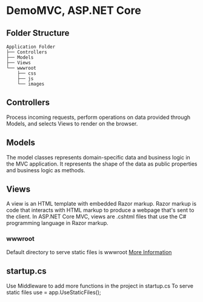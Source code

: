 # DemoMVC, ASP.NET Core

## Folder Structure
```
Application Folder
├── Controllers
├── Models
├── Views
└── wwwroot
    ├── css
    ├── js
    └── images
```

## Controllers
Process incoming requests, perform operations on data provided through Models, and selects Views to render on the browser.

## Models
The model classes represents domain-specific data and business logic in the MVC application. It represents the shape of the data as public properties and business logic as methods.

## Views
A view is an HTML template with embedded Razor markup. Razor markup is code that interacts with HTML markup to produce a webpage that's sent to the client. In ASP.NET Core MVC, views are .cshtml files that use the C# programming language in Razor markup.

### wwwroot
Default directory to serve static files is wwwroot
[More Information](https://docs.microsoft.com/en-us/aspnet/core/fundamentals/static-files?view=aspnetcore-6.0)

## startup.cs
Use Middleware to add more functions in the project in startup.cs
To serve static files use = app.UseStaticFiles();